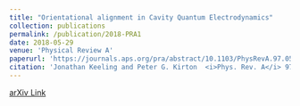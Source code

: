 ```yaml
---
title: "Orientational alignment in Cavity Quantum Electrodynamics"
collection: publications
permalink: /publication/2018-PRA1
date: 2018-05-29
venue: 'Physical Review A'
paperurl: 'https://journals.aps.org/pra/abstract/10.1103/PhysRevA.97.053836'
citation: 'Jonathan Keeling and Peter G. Kirton  <i>Phys. Rev. A</i> 97, 053836 (2018)'
---
```

[arXiv Link](https://arxiv.org/abs/1803.05877)

